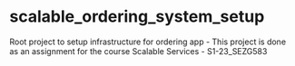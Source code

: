 # scalable_ordering_system_setup
Root project to setup infrastructure for ordering app - This project is done as an assignment for the course Scalable Services - S1-23_SEZG583 
